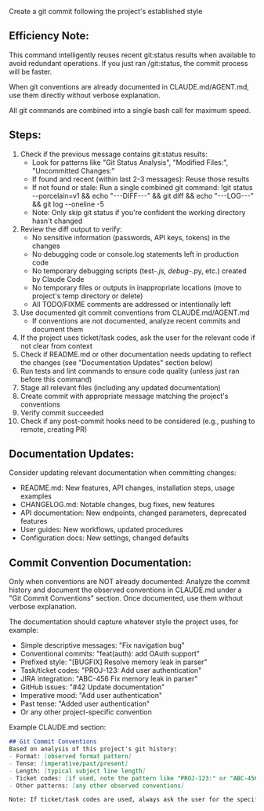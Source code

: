 Create a git commit following the project's established style

## Efficiency Note:
This command intelligently reuses recent git:status results when available to avoid redundant operations. If you just ran /git:status, the commit process will be faster.

When git conventions are already documented in CLAUDE.md/AGENT.md, use them directly without verbose explanation.

All git commands are combined into a single bash call for maximum speed.

## Steps:
1. Check if the previous message contains git:status results:
   - Look for patterns like "Git Status Analysis", "Modified Files:", "Uncommitted Changes:"
   - If found and recent (within last 2-3 messages): Reuse those results
   - If not found or stale: Run a single combined git command:
   !git status --porcelain=v1 && echo "---DIFF---" && git diff && echo "---LOG---" && git log --oneline -5
   - Note: Only skip git status if you're confident the working directory hasn't changed
2. Review the diff output to verify:
   - No sensitive information (passwords, API keys, tokens) in the changes
   - No debugging code or console.log statements left in production code
   - No temporary debugging scripts (test-*.js, debug-*.py, etc.) created by Claude Code
   - No temporary files or outputs in inappropriate locations (move to project's temp directory or delete)
   - All TODO/FIXME comments are addressed or intentionally left
3. Use documented git commit conventions from CLAUDE.md/AGENT.md
   - If conventions are not documented, analyze recent commits and document them
4. If the project uses ticket/task codes, ask the user for the relevant code if not clear from context
5. Check if README.md or other documentation needs updating to reflect the changes (see "Documentation Updates" section below)
6. Run tests and lint commands to ensure code quality (unless just ran before this command)
7. Stage all relevant files (including any updated documentation)
8. Create commit with appropriate message matching the project's conventions
9. Verify commit succeeded
10. Check if any post-commit hooks need to be considered (e.g., pushing to remote, creating PR)

## Documentation Updates:
Consider updating relevant documentation when committing changes:
- README.md: New features, API changes, installation steps, usage examples
- CHANGELOG.md: Notable changes, bug fixes, new features
- API documentation: New endpoints, changed parameters, deprecated features
- User guides: New workflows, updated procedures
- Configuration docs: New settings, changed defaults

## Commit Convention Documentation:
Only when conventions are NOT already documented: Analyze the commit history and document the observed conventions in CLAUDE.md under a "Git Commit Conventions" section. Once documented, use them without verbose explanation.

The documentation should capture whatever style the project uses, for example:
- Simple descriptive messages: "Fix navigation bug"
- Conventional commits: "feat(auth): add OAuth support"
- Prefixed style: "[BUGFIX] Resolve memory leak in parser"
- Task/ticket codes: "PROJ-123: Add user authentication"
- JIRA integration: "ABC-456 Fix memory leak in parser"
- GitHub issues: "#42 Update documentation"
- Imperative mood: "Add user authentication"
- Past tense: "Added user authentication"
- Or any other project-specific convention

Example CLAUDE.md section:
```markdown
## Git Commit Conventions
Based on analysis of this project's git history:
- Format: [observed format pattern]
- Tense: [imperative/past/present]
- Length: [typical subject line length]
- Ticket codes: [if used, note the pattern like "PROJ-123:" or "ABC-456 "]
- Other patterns: [any other observed conventions]

Note: If ticket/task codes are used, always ask the user for the specific code rather than inventing one.
```